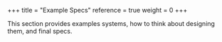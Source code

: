 +++
title = "Example Specs"
reference = true
weight = 0
+++

This section provides examples systems, how to think about designing them, and final specs.
